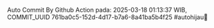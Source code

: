 Auto Commit By Github Action pada: 2025-03-18 01:13:37 WIB, COMMIT_UUID 761ba0c5-152d-4d17-b7a6-8a41ba5b4f25 #autohijau🗿
